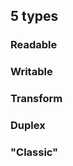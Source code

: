 ## 5 types

### Readable
<!-- .element: class="fragment" -->

### Writable
<!-- .element: class="fragment" -->

### Transform
<!-- .element: class="fragment" -->

### Duplex
<!-- .element: class="fragment" -->

### "Classic"
<!-- .element: class="fragment" -->
